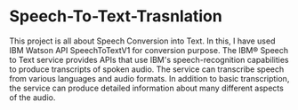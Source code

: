 # Speech-To-Text-Trasnlation
This project is all about Speech Conversion into Text. In this, I have used IBM Watson API SpeechToTextV1 for conversion purpose. The IBM® Speech to Text service provides APIs that use IBM's speech-recognition capabilities to produce transcripts of spoken audio. The service can transcribe speech from various languages and audio formats. In addition to basic transcription, the service can produce detailed information about many different aspects of the audio.
